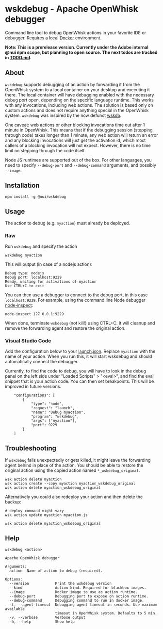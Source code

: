 wskdebug - Apache OpenWhisk debugger
====================================

Command line tool to debug OpenWhisk actions in your favorite IDE or debugger. Requires a local [Docker](https://www.docker.com/products/docker-desktop) environment.

**Note: This is a prerelease version. Currently under the Adobe internal @nui npm scope, but planning to open source. The next todos are tracked in [TODO.md](TODO.md).**

## About

`wskdebug` supports debugging of an action by forwarding it from the OpenWhisk system to a local container on your desktop and executing it there. The local container will have debugging enabled with the necessary debug port open, depending on the specific language runtime. This works with any invocations, including web actions. The solution is based only on custom actions and does not require anything special in the OpenWhisk system. `wskdebug` was inspired by the now defunct [wskdb](https://github.com/apache/incubator-openwhisk-debugger).

One caveat: web actions or other blocking invocations time out after 1 minute in OpenWhisk. This means that if the debugging session (stepping through code) takes longer than 1 minute, any web action will return an error and any blocking invocations will just get the activation id, which most callers of a blocking invocation will not expect. However, there is no time limit on stepping through the code itself.

Node JS runtimes are supported out of the box. For other languages, you need to specify `--debug-port` and `--debug-command` arguments, and possibly `--image`.

## Installation

```
npm install -g @nui/wskdebug
```


## Usage

The action to debug (e.g. `myaction`) must already be deployed.

### Raw
Run `wskdebug` and specify the action

```
wskdebug myaction
```

This will output (in case of a nodejs action):

```
Debug type: nodejs
Debug port: localhost:9229
Ready, waiting for activations of myaction
Use CTRL+C to exit
```

You can then use a debugger to connect to the debug port, in this case `localhost:9229`. For example, using the command line Node debugger [node-inspect](https://github.com/nodejs/node-inspect):

```
node-inspect 127.0.0.1:9229
```

When done, terminate `wskdebug` (not kill!) using CTRL+C. It will cleanup and remove the forwarding agent and restore the original action.

### Visual Studio Code

Add the configuration below to your [launch.json](https://code.visualstudio.com/docs/editor/debugging#_launch-configurations). Replace `myaction` with the name of your action. When you run this, it will start wskdebug and should automatically connect the debugger.

Currently, to find the code to debug, you will have to look in the debug panel on the left side under "Loaded Scripts" &gt; "&lt;eval&gt;", and find the eval snippet that is your action code. You can then set breakpoints. This will be improved in future versions.

```
    "configurations": [
        {
            "type": "node",
            "request": "launch",
            "name": "Debug myaction",
            "program": "wskdebug",
            "args": ["myaction"],
            "port": 9229
        }
    ]
```

## Troubleshooting

If `wskdebug` fails unexpectedly or gets killed, it might leave the forwarding agent behind in place of the action. You should be able to restore the original action using the copied action named `*_wskdebug_original`.

```
wsk action delete myaction
wsk action create --copy myaction myaction_wskdebug_original
wsk action delete myaction_wskdebug_original
```

Alternatively you could also redeploy your action and then delete the backup:

```
# deploy command might vary
wsk action update myaction myaction.js

wsk action delete myaction_wskdebug_original
```

## Help

```
wskdebug <action>

Apache OpenWhisk debugger

Arguments:
  action  Name of action to debug (required).                           

Options:
  --version            Print the wskdebug version                      
  --kind               Action kind. Required for blackbox images.       
  --image              Docker image to use as action runtime.           
  --debug-port         Debugging port to expose on action runtime.      
  --debug-command      Debugging command to run in docker image.        
  -t, --agent-timeout  Debugging agent timeout in seconds. Use maximum available
                       timeout in OpenWhisk system. Defaults to 5 min.  
  -v, --verbose        Verbose output                                  
  -h, --help           Show help                                       
```